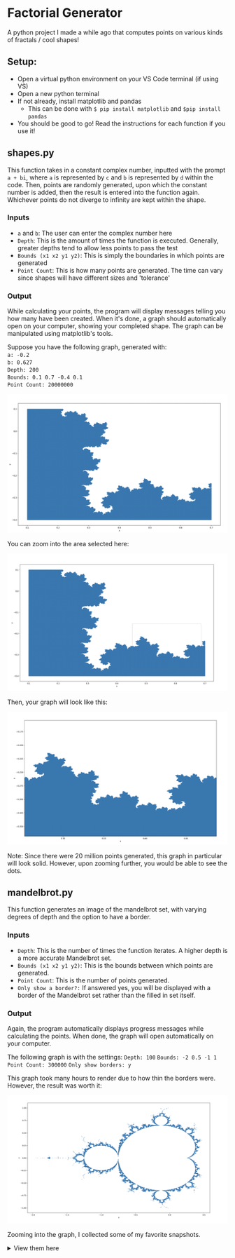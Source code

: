 # Factorial Generator
A python project I made a while ago that computes points on various kinds of fractals / cool shapes!

## Setup:
- Open a virtual python environment on your VS Code terminal (if using VS)
- Open a new python terminal
- If not already, install matplotlib and pandas
    - This can be done with `$ pip install matplotlib` and `$pip install pandas`
- You should be good to go! Read the instructions for each function if you use it!

## shapes.py
This function takes in a constant complex number, inputted with the prompt `a + bi`, where `a` is represented by `c` and `b` is represented by `d` within the code. Then, points are randomly generated, upon which the constant number is added, then the result is entered into the function again. Whichever points do not diverge to infinity are kept within the shape.

### Inputs
- `a` and `b`: The user can enter the complex number here
- `Depth`: This is the amount of times the function is executed. Generally, greater depths tend to allow less points to pass the test
- `Bounds (x1 x2 y1 y2)`: This is simply the boundaries in which points are generated
- `Point Count`: This is how many points are generated. The time can vary since shapes will have different sizes and 'tolerance'

### Output 
While calculating your points, the program will display messages telling you how many have been created. When it's done, a graph should automatically open on your computer, showing your completed shape. The graph can be manipulated using matplotlib's tools.


Suppose you have the following graph, generated with:<br>
 `a: -0.2`<br>
 `b: 0.627`<br>
 `Depth: 200`<br>
 `Bounds: 0.1 0.7 -0.4 0.1`<br>
 `Point Count: 20000000`<br>

![Fractal Graph](imgs/shapesOG.png)

You can zoom into the area selected here:

![Fractal Zoom Selected](imgs/shapesSELECTED.png)

Then, your graph will look like this:

![Fractal Zoomed](imgs/shapesZOOMED.png)

Note: Since there were 20 million points generated, this graph in particular will look solid. However, upon zooming further, you would be able to see the dots.

## mandelbrot.py
This function generates an image of the mandelbrot set, with varying degrees of depth and the option to have a border.

### Inputs
- `Depth`: This is the number of times the function iterates. A higher depth is a more accurate Mandelbrot set.
- `Bounds (x1 x2 y1 y2)`: This is the bounds between which points are generated.
- `Point Count`: This is the number of points generated.
- `Only show a border?:` If answered yes, you will be displayed with a border of the Mandelbrot set rather than the filled in set itself. 

### Output
Again, the program automatically displays progress messages while calculating the points. When done, the graph will open automatically on your computer.

The following graph is with the settings:
`Depth: 100`
`Bounds: -2 0.5 -1 1`
`Point Count: 300000`
`Only show borders: y`

This graph took many hours to render due to how thin the borders were. However, the result was worth it:

!["Complete Border Graph"](imgs/mandelbrot.png)

Zooming into the graph, I collected some of my favorite snapshots. 
<details>
<summary>View them here</summary>

Shot 1
!["Shot 1"](imgs/mandelbrotSNAPSHOT1.png)


Shot 2
!["Shot 2"](imgs/mandelbrotSNAPSHOT2.png)
This one is particularly interesing in that it seems to be a mini-version of the set, located far to the left of the original

Shot 3
!["Shot 3"](imgs/mandelbrotSNAPSHOT3.png)

Shot 4
!["Shot 4"](imgs/mandelbrotSNAPSHOT4.png)

</details>